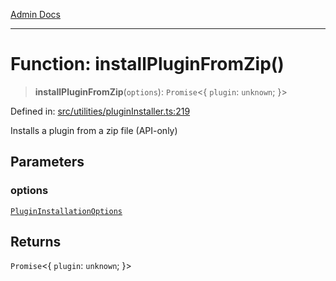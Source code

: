 [Admin Docs](/)

***

# Function: installPluginFromZip()

> **installPluginFromZip**(`options`): `Promise`\<\{ `plugin`: `unknown`; \}\>

Defined in: [src/utilities/pluginInstaller.ts:219](https://github.com/Sourya07/talawa-api/blob/2dc82649c98e5346c00cdf926fe1d0bc13ec1544/src/utilities/pluginInstaller.ts#L219)

Installs a plugin from a zip file (API-only)

## Parameters

### options

[`PluginInstallationOptions`](../interfaces/PluginInstallationOptions.md)

## Returns

`Promise`\<\{ `plugin`: `unknown`; \}\>
